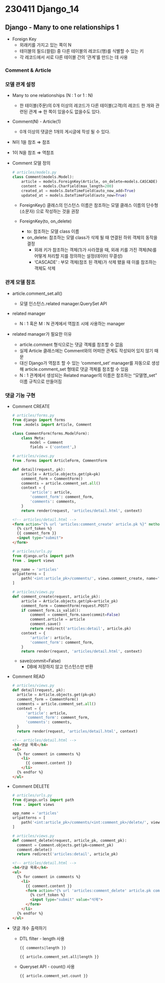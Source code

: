 # 230411 Django_14

## Django - Many to one relationships 1

- Foreign Key
  - 외래키를 가지고 있는 쪽이 N
  - 테이블의 필드(컬럼) 중 다른 테이블의 레코드(행)를 식별할 수 있는 키
  - 각 레코드에서 서로 다른 테이블 간의 ‘관계’를 만드는 데 사용

### Comment & Article

### 모델 관계 설정
- Many to one relationships (N : 1 or 1 : N)
  - 한 테이블(주문)의 0개 이상의 레코드가 다른 테이블(고객)의 레코드 한 개와 관련된 관계 ⇒ 한 쪽이 있을수도 없을수도 있다.

- Comment(N) - Article(1)
  - 0개 이상의 댓글은 1개의 게시글에 작성 될 수 있다.

- N이 1을 참조 ⇒ 참조
- 1이 N을 참조 ⇒ 역참조

- Comment 모델 정의
  ```python
  # articles/models.py
  class Comment(models.Model):
      article = models.ForeignKey(Article, on_delete=models.CASCADE)
      content = models.CharField(max_length=200)
      created_at = models.DateTimeField(auto_now_add=True)
      updated_at = models.DateTimeField(auto_now=True)
  ```
  - ForeignKey() 클래스의 인스턴스 이름은 참조하는 모델 클래스 이름의 단수형(소문자) 으로 작성하는 것을 권장

  - ForeignKey(to, on_delete)
    - to: 참조하는 모델 class 이름
    - on_delete: 참조하는 모델 class가 삭제 될 때 연결된 하위 객체의 동작을 결정
      - 외래 키가 참조하는 객체(1)가 사라졌을 때, 외래 키를 가진 객체(N)를 어떻게 처리할 지를 정의하는 설정(데이터 무결성)
      - ‘CASCADE’ : 부모 객체(참조 된 객체)가 삭제 됐을 때 이를 참조하는 객체도 삭제

### 관계 모델 참조

- article.comment_set.all()
  - 모델 인스턴스.related manager.QuerySet API

- related manager
  - N : 1 혹은  M : N 관계에서 역참조 시에 사용하는 manager

- related manager가 필요한 이유
  - article.comment 형식으로는 댓글 객체를 참조할 수 없음
  - 실제 Article 클래스에는 Comment와의 어떠한 관계도 작성되어 있지 않기 때문
  - 대신 Django가 역참조 할 수 있는 ‘comment_set’ manager를 자동으로 생성해 article.comment_set 형태로 댓글 객체를 참조할 수 있음
  - N : 1 관계에서 생성되는 Related manager의 이름은 참조하는 “모델명_set” 이름 규칙으로 만들어짐

### 댓글 기능 구현

- Comment CREATE
  ```python
  # articles/forms.py
  from django import forms
  from .models import Article, Comment

  class CommentForm(forms.ModelForm):
      class Meta:
          model = Comment
          fields = ('content',)
  ```
    
  ```python
  # articles/views.py
  from .forms import ArticleForm, CommentForm

  def detail(request, pk):
      article = Article.objects.get(pk=pk)
      comment_form = CommentForm()
      comments = article.comment_set.all()
      context = {
          'article': article,
          'comment_form': comment_form,
          'comments': comments,
      }
      return render(request, 'articles/detail.html', context)
  ```
    
  ```html
  <!-- articles/detail.html -->
  <form action="{% url 'articles:comment_create' article.pk %}" method="POST">
    {% csrf_token %}
    {{ comment_form }}
    <input type="submit">
  </form>
  ```

  ```python
  # articles/urls.py
  from django.urls import path
  from . import views

  app_name = 'articles'
  urlpatterns = [
      path('<int:article_pk>/comments/', views.comment_create, name='comment_create'),
  ]
  ```

  ```python
  # articles/views.py
  def comment_create(request, article_pk):
      article = Article.objects.get(pk=article_pk)
      comment_form = CommentForm(request.POST)
      if comment_form.is_valid():
          comment = comment_form.save(commit=False)
          comment.article = article
          comment.save()
          return redirect('articles:detail', article.pk)
      context = {
          'article': article,
          'comment_form': comment_form,
      }
      return render(request, 'articles/detail.html', context)
  ```

  - save(commit=False)
    - DB에 저장하지 않고 인스턴스만 반환

- Comment READ
  ```python
  # articles/views.py
  def detail(request, pk):
    article = Article.objects.get(pk=pk)
    comment_form = CommentForm()
    comments = article.comment_set.all()
    context = {
        'article': article,
        'comment_form': comment_form,
        'comments': comments,
    }
    return render(request, 'articles/detail.html', context)
  ```

  ```html
  <!-- articles/detail.html -->
  <h4>댓글 목록</h4>
  <ul>
    {% for comment in comments %}
      <li>
        {{ comment.content }}
      </li>
    {% endfor %}
  </ul>
  ```

- Comment DELETE
  ```python
  # articles/urls.py
  from django.urls import path
  from . import views

  app_name = 'articles'
  urlpatterns = [
      path('<int:article_pk>/comments/<int:comment_pk>/delete/', views.comment_delete, name='comment_delete'),
  ]
  ```

  ```python
  # articles/views.py
  def comment_delete(request, article_pk, comment_pk):
    comment = Comment.objects.get(pk=comment_pk)
    comment.delete()
    return redirect('articles:detail', article_pk)
  ```

  ```html
  <!-- articles/detail.html -->
  <h4>댓글 목록</h4>
  <ul>
    {% for comment in comments %}
      <li>
        {{ comment.content }}
        <form action="{% url 'articles:comment_delete' article.pk comment.pk %}" method="POST">
          {% csrf_token %}
          <input type="submit" value="삭제">
        </form>
      </li>
    {% endfor %}
  </ul>
  ```

- 댓글 개수 출력하기
  - DTL filter - length 사용
    ```html
    {{ comments|length }}

    {{ article.comment_set.all|length }}
    ```
  - Queryset API - count() 사용
    ```html
    {{ article.comment_set.count }}
    ```